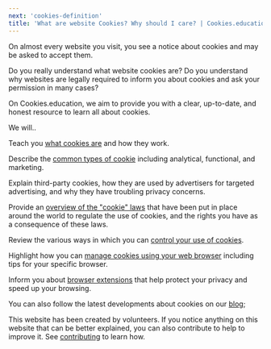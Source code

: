 ```yaml
---
next: 'cookies-definition'
title: 'What are website Cookies? Why should I care? | Cookies.education'
---
```


On almost every website you visit, you see a notice about cookies and may be asked to accept them. 

Do you really understand what website cookies are?
Do you understand why websites are legally required to inform you about cookies and ask your permission in many cases?

On Cookies.education, we aim to provide you with a clear, up-to-date, and honest resource to learn all about cookies.

We will..

Teach you [what cookies are](./cookies-definition.md) and how they work.

Describe the [common types of cookie](./cookie-types.md) including analytical, functional, and marketing.

Explain third-party cookies, how they are used by advertisers for targeted advertising, and why they have troubling privacy concerns.

Provide an [overview of the "cookie" laws](./cookie-rights.md) that have been put in place around the world to regulate the use of cookies, and the rights you have as a consequence of these laws.

Review the various ways in which you can [control your use of cookies](./controlling-cookies.md).

Highlight how you can [manage cookies using your web browser](./browser-settings.md) including tips for your specific browser.

Inform you about [browser extensions](./browser-extensions.md) that help protect your privacy and speed up your browsing.

You can also follow the latest developments about cookies on our [blog](./blog/);

This website has been created by volunteers. If you notice anything on this website that can be better explained, you can also contribute to help to improve it. See [contributing](./contributing.md) to learn how.


